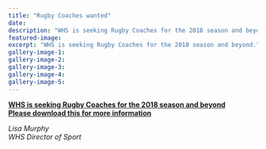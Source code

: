 ```yaml
---
title: "Rugby Coaches wanted"
date: 
description: "WHS is seeking Rugby Coaches for the 2018 season and beyond..."
featured-image: 
excerpt: "WHS is seeking Rugby Coaches for the 2018 season and beyond."
gallery-image-1: 
gallery-image-2: 
gallery-image-3: 
gallery-image-4: 
gallery-image-5: 
---
```


<p><strong><a href="http://c1940652.r52.cf0.rackcdn.com/5a29b494b8d39a41ae000286/Rugby-Coach-Advert.from-Lisa-Murphydocx.pdf">WHS&nbsp;is seeking Rugby Coaches for the 2018 season and beyond<br />Please download this for more information</a></strong></p>
<p><em>Lisa Murphy</em><br /><em>WHS Director of Sport</em></p>

